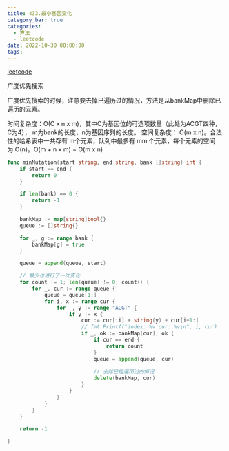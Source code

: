 ```yaml
---
title: 433.最小基因变化
category_bar: true
categories:
  - 算法
  - leetcode
date: 2022-10-30 00:00:00
tags:
---
```


[leetcode](https://leetcode.cn/problems/minimum-genetic-mutation/)

广度优先搜索

广度优先搜索的时候，注意要去掉已遍历过的情况，方法是从bankMap中删除已遍历的元素。

时间复杂度：O(C x n x m)，其中C为基因位的可选项数量（此处为ACGT四种，C为4）， m为bank的长度，n为基因序列的长度。
空间复杂度： O(m x n)。合法性的哈希表中一共存有 m个元素，队列中最多有 mm 个元素，每个元素的空间为 O(n)。O(m + n x m) = O(m x n)

<!-- more -->
```Go
func minMutation(start string, end string, bank []string) int {
    if start == end {
        return 0
    }

    if len(bank) == 0 {
        return -1
    }

    bankMap := map[string]bool{}
    queue := []string{}

    for _, g := range bank {
        bankMap[g] = true
    }

    queue = append(queue, start)

    // 最少也进行了一次变化
    for count := 1; len(queue) != 0; count++ {
        for _, cur := range queue {
            queue = queue[1:]
            for i, x := range cur {
                for _, y := range "ACGT" {
                    if y != x {
                        cur := cur[:i] + string(y) + cur[i+1:]
                        // fmt.Printf("index: %v cur: %v\n", i, cur)
                        if _, ok := bankMap[cur]; ok {
                            if cur == end {
                                return count
                            }
                            queue = append(queue, cur)
                        
                            // 去除已经遍历过的情况 
                            delete(bankMap, cur)
                        }
                    }
                }
            }
        }
    }

    return -1

}
```
